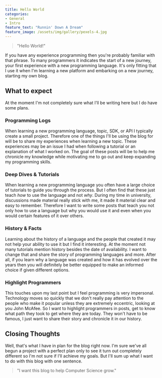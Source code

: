 ```yaml
---
title: Hello World
categories:
- General
- Intro
feature_text: "Runnin' Down A Dream"
feature_image: /assets/img/gallery/pexels-4.jpg
---
```

> "Hello World!" 

If you have any experience programming then you're probably familiar with that phrase. To many programmers it indicates the start of a new journey, your first experience with a new programming language. It's only fitting that I use it when I'm learning a new platform and embarking on a new journey, starting my own blog.

## What to expect

At the moment I'm not completely sure what I'll be writing here but I do have some plans.

### Programming Logs

When learning a new programming language, topic, SDK, or API I typically create a small project. Therefore one of the things I'll be using the blog for will be to share my experiences when learning a new topic. These experiences may be an issue I had when following a tutorial or an explanation of what I worked on. The goal of these posts will be to help me chronicle my knowledge while motivating me to go out and keep expanding my programming skills.

### Deep Dives & Tutorials

When learning a new programming language you often have a large choice of tutorials to guide you through the process. But I often find that these just teach _how_ to use the language and not _why_. During my time in university, discussions made material really stick with me, it made it material clear and easy to remember. Therefore I want to write some posts that teach you not only how to use a language but why you would use it and even when you would certain features of it over others.

### History & Facts

Learning about the history of a language and the people that created it may not help your ability to use it but I find it interesting. At the moment not many tutorials mention history besides the date of availability. I want to change that and share the story of programming languages and more. After all, if you learn why a language was created and how it has evolved over the years then you will definitely be better equipped to make an informed choice if given different options.

### Highlight Programmers

This touches upon my last point but I feel programming is very impersonal. Technology moves so quickly that we don't really pay attention to the people who make it popular unless they are extremely eccentric, looking at you John McAfee. So I want to highlight programmers in posts, get to know what path they took to get where they are today. They won't have to be famous, I just want to share their story and chronicle it in our history.

## Closing Thoughts

Well, that's what I have in plan for the blog right now. I'm sure we've all begun a project with a perfect plan only to see it turn out completely different so I'm not sure if I'll achieve my goals. But I'll sum up what I want to do with this blog with one sentence.

> "I want this blog to help Computer Science grow."